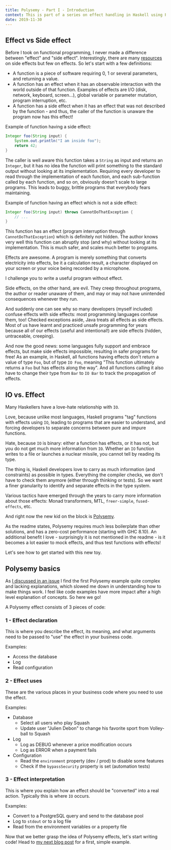```yaml
---
title: Polysemy - Part I - Introduction
context: This is part of a series on effect handling in Haskell using Polysemy
date: 2019-11-30
---
```


## Effect vs Side effect
Before I took on functional programming, I never made a difference between "effect" and "side effect". Interestingly, there are many [resources](https://en.wikipedia.org/wiki/Side_effect_(computer_science)) on side effects but few on effects. So let's start with a few definitions:

* A function is a piece of software requiring 0, 1 or several parameters, and returning a value.
* A function has an effect when it has an observable interaction with the world outside of that function. Examples of effects are I/O (disk, network, keyboard, screen...), global variable or parameter mutation, program interruption, etc.
* A function has a side effect when it has an effect that was not described by the function - and thus, the caller of the function is unaware the program now has this effect!

Example of function having a side effect:
```java
Integer foo(String input) {
    System.out.println("I am inside foo");
    return 42;
}
```
The caller is well aware this function takes a `String` as input and returns an `Integer`, but it has no idea the function will print something to the standard output without looking at its implementation. Requiring every developer to read through the implementation of each function, and each sub-function called by each function, and so on, obviously doesn't scale to large programs. This leads to buggy, brittle programs that everybody fears maintaining.

Example of function having an effect which is not a side effect:
```java
Integer foo(String input) throws CannotDoThatException {
    // ...
}
```
This function has an effect (program interruption through `CannotDoThatException`) which is definitely not hidden. The author knows very well this function can abruptly stop (and why) without looking at its implementation. This is much safer, and scales much better to programs.

Effects are awesome. A program is merely something that converts electricity into effects, be it a calculation result, a character displayed on your screen or your voice being recorded by a microphone.

I challenge you to write a useful program without effect.

Side effects, on the other hand, are evil. They creep throughout programs, the author or reader unaware of them, and may or may not have unintended consequences whenever they run.

And suddenly one can see why so many developers (myself included) confuse effects with side effects: most programming languages confuse them, too! Checked exceptions aside, Java treats all effects as side effects. Most of us have learnt and practiced unsafe programming for years because all of our effects (useful and intentional!) are side effects (hidden, untraceable, creeping).

And now the good news: some languages fully support and embrace effects, but make side effects impossible, resulting in safer programs for free! As an example, in Haskell, all functions having effects don't return a value of type `Foo`, but of type `IO Foo`, meaning "This function ultimately returns a `Foo` but has effects along the way". And all functions calling it also have to change their type from `Bar` to `IO Bar` to track the propagation of effects.

## IO vs. Effect

Many Haskellers have a love-hate relationship with `IO`.

Love, because unlike most languages, Haskell programs "tag" functions with effects using `IO`, leading to programs that are easier to understand, and forcing developers to separate concerns between pure and impure functions.

Hate, because `IO` is binary: either a function has effects, or it has not, but you do not get much more information from `IO`. Whether an `IO` function writes to a file or launches a nuclear missile, you cannot tell by reading its type.

The thing is, Haskell developers love to carry as much information (and constraints) as possible in types. Everything the compiler checks, we don't have to check them anymore (either through thinking or tests). So we want a finer granularity to identify and separate effects in the type system. 

Various tactics have emerged through the years to carry more information about those effects: Monad transformers, MTL, `freer-simple`, `fused-effects`, etc.

And right now the new kid on the block is [Polysemy](https://hackage.haskell.org/package/polysemy).

As the readme states, Polysemy requires much less boilerplate than other solutions, and has a zero-cost performance (starting with GHC 8.10). An additional benefit I love - surprisingly it is not mentioned in the readme - is it becomes a lot easier to mock effects, and thus test functions with effects!

Let's see how to get started with this new toy.

## Polysemy basics
As [I discussed in an issue](https://github.com/polysemy-research/polysemy/issues/234) I find the first Polysemy example quite complex and lacking explanations, which slowed me down in understanding how to make things work. I feel like code examples have more impact after a high level explanation of concepts. So here we go!

A Polysemy effect consists of 3 pieces of code:

### 1 - Effect declaration

This is where you describe the effect, its meaning, and what arguments need to be passed to "use" the effect in your business code.

Examples:

* Access the database
* Log
* Read configuration

### 2 - Effect uses

These are the various places in your business code where you need to use the effect.

Examples:

* Database
  * Select all users who play Squash
  * Update user "Julien Debon" to change his favorite sport from Volley-ball to Squash
* Log
  * Log as DEBUG whenever a price modification occurs
  * Log as ERROR when a payment fails
* Configuration
  * Read the `environment` property (dev / prod) to disable some features
  * Check if the `bypassSecurity` property is set (automation tests)
  
### 3 - Effect interpretation

This is where you explain how an effect should be "converted" into a real action. Typically this is where `IO` occurs.

Examples:

* Convert to a PostgreSQL query and send to the database pool
* Log to `stdout` or to a log file
* Read from the environment variables or a property file

Now that we better grasp the idea of Polysemy effects, let's start writing code! Head to [my next blog post](polysemy-first-example.html) for a first, simple example.

